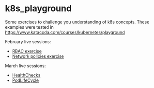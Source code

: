 # k8s_playground
Some exercises to challenge you understanding of k8s concepts.
These examples were tested in https://www.katacoda.com/courses/kubernetes/playground

February live sessions:

* [RBAC exercise](rbac)
* [Network policies exercise](np)

March live sessions:
* [HealthChecks](HealthChecks)
* [PodLifeCycle](PodLifeCycle)
